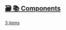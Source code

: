 ## [🗃️<!-- --> <!-- -->📚 Components](/react-native-teleport/pr-preview/pr-20/docs/category/-components.md)

[3 items](/react-native-teleport/pr-preview/pr-20/docs/category/-components.md)

